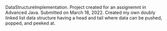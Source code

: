 DataStructureImplementation.
Project created for an assignemnt in Advanced Java.
Submitted on March 18, 2022.
Created my own doubly linked list data structure having a head and tail where data can be pushed, popped, and peeked at.
